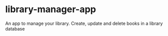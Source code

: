 # library-manager-app
An app to manage your library. Create, update and delete books in a library database
